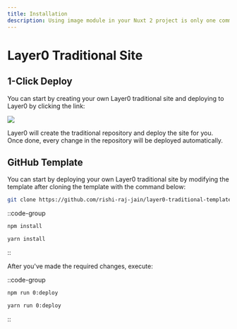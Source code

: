 ```yaml
---
title: Installation
description: Using image module in your Nuxt 2 project is only one command away. ✨ (It's not working with Nuxt 3 yet)
---
```


# Layer0 Traditional Site

## 1-Click Deploy

You can start by creating your own Layer0 traditional site and deploying to Layer0 by clicking the link:

<a target="_blank" href="https://app.layer0.co/deploy?repo=https://github.com/rishi-raj-jain/layer0-traditional-template"><img src="https://docs.layer0.co/button.svg" /></a>

Layer0 will create the traditional repository and deploy the site for you. Once done, every change in the repository will be deployed automatically.

## GitHub Template

You can start by deploying your own Layer0 traditional site by modifying the template after cloning the template with the command below:

```bash
git clone https://github.com/rishi-raj-jain/layer0-traditional-template
```

::code-group

```bash [yarn]
npm install
```

```bash [npm]
yarn install
```

::

After you've made the required changes, execute:

::code-group

```bash [yarn]
npm run 0:deploy
```

```bash [npm]
yarn run 0:deploy
```

::
